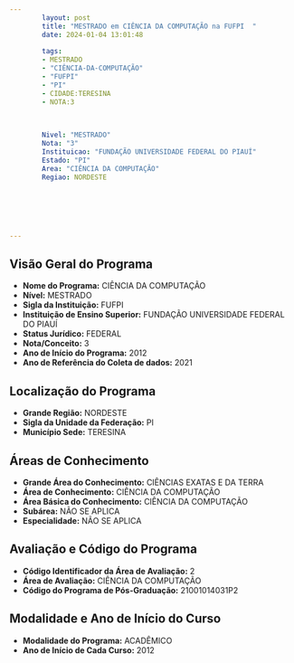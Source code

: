 ```yaml
---
        layout: post
        title: "MESTRADO em CIÊNCIA DA COMPUTAÇÃO na FUFPI  "
        date: 2024-01-04 13:01:48
     
        tags:
        - MESTRADO
        - "CIÊNCIA-DA-COMPUTAÇÃO"
        - "FUFPI"
        - "PI"
        - CIDADE:TERESINA
        - NOTA:3
        
       

        Nivel: "MESTRADO"
        Nota: "3"
        Instituicao: "FUNDAÇÃO UNIVERSIDADE FEDERAL DO PIAUÍ"
        Estado: "PI"
        Area: "CIÊNCIA DA COMPUTAÇÃO"
        Regiao: NORDESTE
        
        
        
        
        
        
---
```

## Visão Geral do Programa
- **Nome do Programa:** CIÊNCIA DA COMPUTAÇÃO
- **Nível:** MESTRADO
- **Sigla da Instituição:** FUFPI
- **Instituição de Ensino Superior:** FUNDAÇÃO UNIVERSIDADE FEDERAL DO PIAUÍ
- **Status Jurídico:** FEDERAL
- **Nota/Conceito:** 3
- **Ano de Início do Programa:** 2012
- **Ano de Referência do Coleta de dados:** 2021

## Localização do Programa
- **Grande Região:** NORDESTE
- **Sigla da Unidade da Federação:** PI
- **Município Sede:** TERESINA

## Áreas de Conhecimento
- **Grande Área do Conhecimento:** CIÊNCIAS EXATAS E DA TERRA
- **Área de Conhecimento:** CIÊNCIA DA COMPUTAÇÃO
- **Área Básica do Conhecimento:** CIÊNCIA DA COMPUTAÇÃO
- **Subárea:** NÃO SE APLICA
- **Especialidade:** NÃO SE APLICA

## Avaliação e Código do Programa
- **Código Identificador da Área de Avaliação:** 2
- **Área de Avaliação:** CIÊNCIA DA COMPUTAÇÃO
- **Código do Programa de Pós-Graduação:** 21001014031P2


## Modalidade e Ano de Início do Curso
- **Modalidade do Programa:** ACADÊMICO
- **Ano de Início de Cada Curso:** 2012
